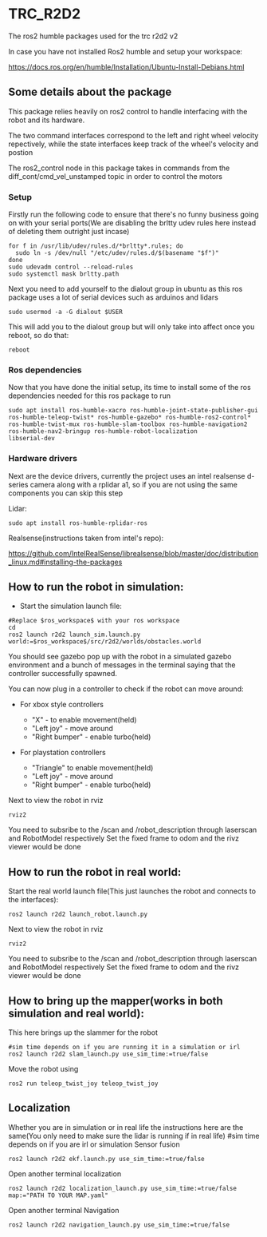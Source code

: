 # TRC_R2D2
The ros2 humble packages used for the trc r2d2 v2

In case you have not installed Ros2 humble and setup your workspace: 

https://docs.ros.org/en/humble/Installation/Ubuntu-Install-Debians.html


## Some details about the package
This package relies heavily on ros2 control to handle interfacing with the robot and its hardware.

The two command interfaces correspond to the left and right wheel velocity repectively, while the state interfaces keep track of the wheel's velocity and postion

The ros2_control node in this package takes in commands from the diff_cont/cmd_vel_unstamped topic in order to control the motors


### Setup
Firstly run the following code to ensure that there's no funny business going on with your serial ports(We are disabling the brltty udev rules here instead of deleting them outright just incase)

```
for f in /usr/lib/udev/rules.d/*brltty*.rules; do
  sudo ln -s /dev/null "/etc/udev/rules.d/$(basename "$f")"
done
sudo udevadm control --reload-rules
sudo systemctl mask brltty.path
```

Next you need to add yourself to the dialout group in ubuntu as this ros package uses a lot of serial devices such as arduinos and lidars

```
sudo usermod -a -G dialout $USER
```
This will add you to the dialout group but will only take into affect once you reboot, so do that:

```
reboot
```
### Ros dependencies
Now that you have done the initial setup, its time to install some of the ros dependencies needed for this ros package to run

```
sudo apt install ros-humble-xacro ros-humble-joint-state-publisher-gui ros-humble-teleop-twist* ros-humble-gazebo* ros-humble-ros2-control* ros-humble-twist-mux ros-humble-slam-toolbox ros-humble-navigation2 ros-humble-nav2-bringup ros-humble-robot-localization
libserial-dev
```

### Hardware drivers
Next are the device drivers, currently the project uses an intel realsense d-series camera along with a rplidar a1, so if you are not using the same components you can skip this step

Lidar:
```
sudo apt install ros-humble-rplidar-ros
```
Realsense(instructions taken from intel's repo):

https://github.com/IntelRealSense/librealsense/blob/master/doc/distribution_linux.md#installing-the-packages



## How to run the robot in simulation:
* Start the simulation launch file:
```
#Replace $ros_workspace$ with your ros workspace
cd 
ros2 launch r2d2 launch_sim.launch.py world:=$ros_workspace$/src/r2d2/worlds/obstacles.world
```

You should see gazebo pop up with the robot in a simulated gazebo environment and a bunch of messages in the terminal saying that the controller successfully spawned.

You can now plug in a controller to check if the robot can move around:
* For xbox style controllers 
  * "X" - to enable movement(held)
  * "Left joy" - move around
  * "Right bumper" - enable turbo(held)

* For playstation controllers
  * "Triangle" to enable movement(held)
  * "Left joy" - move around
  * "Right bumper" - enable turbo(held)

Next to view the robot in rviz
```
rviz2
```
You need to subsribe to the /scan and /robot_description through laserscan and RobotModel respectively
Set the fixed frame to odom and the rivz viewer would be done


## How to run the robot in real world:
Start the real world launch file(This just launches the robot and connects to the interfaces):
```
ros2 launch r2d2 launch_robot.launch.py
```
Next to view the robot in rviz
```
rviz2
```
You need to subsribe to the /scan and /robot_description through laserscan and RobotModel respectively
Set the fixed frame to odom and the rivz viewer would be done


## How to bring up the mapper(works in both simulation and real world):
This here brings up the slammer for the robot
```
#sim time depends on if you are running it in a simulation or irl
ros2 launch r2d2 slam_launch.py use_sim_time:=true/false
```

Move the robot using
```
ros2 run teleop_twist_joy teleop_twist_joy
```

## Localization
Whether you are in simulation or in real life the instructions here are the same(You only need to make sure the lidar is running if in real life)
#sim time depends on if you are irl or simulation
Sensor fusion
```
ros2 launch r2d2 ekf.launch.py use_sim_time:=true/false
```

Open another terminal
localization
```
ros2 launch r2d2 localization_launch.py use_sim_time:=true/false map:="PATH TO YOUR MAP.yaml"
```

Open another terminal
Navigation
```
ros2 launch r2d2 navigation_launch.py use_sim_time:=true/false
```